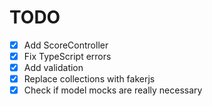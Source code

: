 # TODO

- [x] Add ScoreController
- [x] Fix TypeScript errors
- [x] Add validation
- [x] Replace collections with fakerjs
- [x] Check if model mocks are really necessary